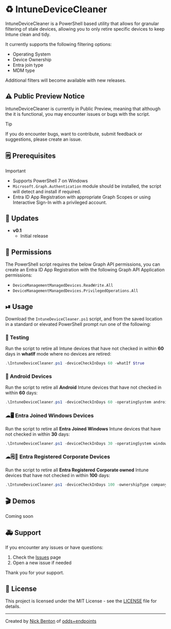 # ♻ IntuneDeviceCleaner

IntuneDeviceCleaner is a PowerShell based utility that allows for granular filtering of stale devices, allowing you to only retire specific devices to keep Intune clean and tidy.

It currently supports the following filtering options:

- Operating System
- Device Ownership
- Entra join type
- MDM type

Additional filters will become available with new releases.

## ⚠ Public Preview Notice

IntuneDeviceCleaner is currently in Public Preview, meaning that although the it is functional, you may encounter issues or bugs with the script.

> [!TIP]
> If you do encounter bugs, want to contribute, submit feedback or suggestions, please create an issue.

## 🗒 Prerequisites

> [!IMPORTANT]
>
> - Supports PowerShell 7 on Windows
> - `Microsoft.Graph.Authentication` module should be installed, the script will detect and install if required.
> - Entra ID App Registration with appropriate Graph Scopes or using Interactive Sign-In with a privileged account.

## 🔄 Updates

- **v0.1**
  - Initial release

## 🔑 Permissions

The PowerShell script requires the below Graph API permissions, you can create an Entra ID App Registration with the following Graph API Application permissions:

- `DeviceManagementManagedDevices.ReadWrite.All`
- `DeviceManagementManagedDevices.PrivilegedOperations.All`

## ⏯ Usage

Download the `IntuneDeviceCleaner.ps1` script, and from the saved location in a standard or elevated PowerShell prompt run one of the following:

### 🧪 Testing

Run the script to retire all Intune devices that have not checked in within **60** days in **whatIf** mode where no devices are retired:

```powershell
.\IntuneDeviceCleaner.ps1 -deviceCheckInDays 60 -whatIf $true
```

### 📱 Android Devices

Run the script to retire all **Android** Intune devices that have not checked in within **60** days:

```powershell
.\IntuneDeviceCleaner.ps1 -deviceCheckInDays 60 -operatingSystem android
```

### ☁🖥 Entra Joined Windows Devices

Run the script to retire all **Entra Joined** **Windows** Intune devices that have not checked in within **30** days:

```powershell
.\IntuneDeviceCleaner.ps1 -deviceCheckInDays 30 -operatingSystem windows -joinType azureADJoined
```

### ☁🗒🏢 Entra Registered Corporate Devices

Run the script to retire all **Entra Registered** **Corporate owned** Intune devices that have not checked in within **100** days:

```powershell
.\IntuneDeviceCleaner.ps1 -deviceCheckInDays 100 -ownershipType company -joinType azureADRegistered
```


## 🎬 Demos

Coming soon

## 🚑 Support

If you encounter any issues or have questions:

1. Check the [Issues](https://github.com/ennnbeee/IntuneDeviceCleaner/issues) page
2. Open a new issue if needed

Thank you for your support.

## 📜 License

This project is licensed under the MIT License - see the [LICENSE](LICENSE) file for details.

---

Created by [Nick Benton](https://github.com/ennnbeee) of [odds+endpoints](https://www.oddsandendpoints.co.uk/)
